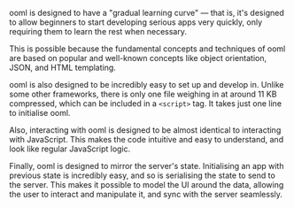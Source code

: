 ooml is designed to have a "gradual learning curve" — that is, it's designed to allow beginners to start developing serious apps very quickly, only requiring them to learn the rest when necessary.

This is possible because the fundamental concepts and techniques of ooml are based on popular and well-known concepts like object orientation, JSON, and HTML templating.

ooml is also designed to be incredibly easy to set up and develop in. Unlike some other frameworks, there is only one file weighing in at around 11 KB compressed, which can be included in a `<script>` tag. It takes just one line to initialise ooml.

Also, interacting with ooml is designed to be almost identical to interacting with JavaScript. This makes the code intuitive and easy to understand, and look like regular JavaScript logic.

Finally, ooml is designed to mirror the server's state. Initialising an app with previous state is incredibly easy, and so is serialising the state to send to the server. This makes it possible to model the UI around the data, allowing the user to interact and manipulate it, and sync with the server seamlessly.
